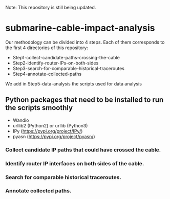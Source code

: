 Note: This repository is still being updated.  

# submarine-cable-impact-analysis

Our methodology can be divided into 4 steps. Each of them corresponds to the first 4 directories of this repository:  
* Step1-collect-candidate-paths-crossing-the-cable
* Step2-identify-router-IPs-on-both-sides
* Step3-search-for-comparable-historical-traceroutes
* Step4-annotate-collected-paths

We add in Step5-data-analysis the scripts used for data analysis

## Python packages that need to be installed to run the scripts smoothly
* Wandio
* urllib2 (Python2) or urllib (Python3)
* IPy (https://pypi.org/project/IPy/)
* pyasn (https://pypi.org/project/pyasn/)


### Collect candidate IP paths that could have crossed the cable.



### Identify router IP interfaces on both sides of the cable.



### Search for comparable historical traceroutes.




### Annotate collected paths.
